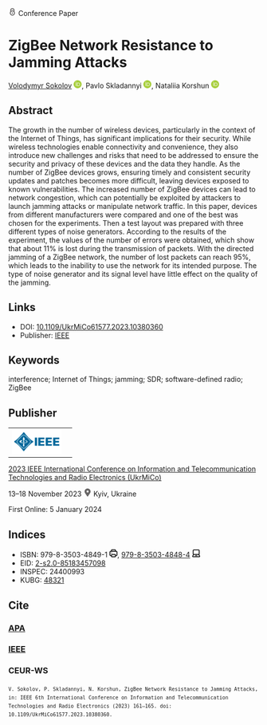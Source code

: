 <img src="/icons/lock.svg" width="16" height="16"> Conference Paper

# ZigBee Network Resistance to Jamming Attacks

<a href="/">Volodymyr Sokolov</a> <a href="https://orcid.org/0000-0002-9349-7946" target="_blank"><img src="/icons/orcid.svg" width="16" height="16"></a>,
Pavlo Skladannyi <a href="https://orcid.org/0000-0002-7775-6039" target="_blank"><img src="/icons/orcid.svg" width="16" height="16"></a>,
Nataliia Korshun <a href="https://orcid.org/0000-0003-2908-970X" target="_blank"><img src="/icons/orcid.svg" width="16" height="16"></a>

## Abstract

The growth in the number of wireless devices, particularly in the context of the Internet of Things, has significant implications for their security. While wireless technologies enable connectivity and convenience, they also introduce new challenges and risks that need to be addressed to ensure the security and privacy of these devices and the data they handle. As the number of ZigBee devices grows, ensuring timely and consistent security updates and patches becomes more difficult, leaving devices exposed to known vulnerabilities. The increased number of ZigBee devices can lead to network congestion, which can potentially be exploited by attackers to launch jamming attacks or manipulate network traffic. In this paper, devices from different manufacturers were compared and one of the best was chosen for the experiments. Then a test layout was prepared with three different types of noise generators. According to the results of the experiment, the values of the number of errors were obtained, which show that about 11% is lost during the transmission of packets. With the directed jamming of a ZigBee network, the number of lost packets can reach 95%, which leads to the inability to use the network for its intended purpose. The type of noise generator and its signal level have little effect on the quality of the jamming.

## Links

* DOI: [10.1109/UkrMiCo61577.2023.10380360](https://doi.org/10.1109/UkrMiCo61577.2023.10380360) 
* Publisher: [IEEE](https://ieeexplore.ieee.org/document/10380360)

## Keywords

interference; Internet of Things; jamming; SDR; software-defined radio; ZigBee

## Publisher

<table>
<tr>
<td>
<img src="/icons/ieee.svg" height="50">
</td>
<td style="text-align: left;">
<span class="__dimensions_badge_embed__" data-doi="10.1109/UkrMiCo61577.2023.10380360" data-hide-zero-citations="true"></span><script async src="https://badge.dimensions.ai/badge.js" charset="utf-8"></script>
</td>
</tr>
</table>

[2023 IEEE International Conference on Information and Telecommunication Technologies and Radio Electronics (UkrMiCo)](https://ieeexplore.ieee.org/xpl/conhome/10380266/proceeding)

13–18 November 2023 <img src="/icons/location-pin.svg" width="16" height="16"> Kyiv, Ukraine

First Online: 5 January 2024

## Indices

* ISBN: 979-8-3503-4849-1 <img src="/icons/print.svg" width="16" height="16">, [979-8-3503-4848-4](https://isbnsearch.org/isbn/979-8-3503-4848-4) <img src="/icons/online.svg" width="16" height="16">
* EID: [2-s2.0-85183457098](http://www.scopus.com/record/display.url?origin=inward&eid=2-s2.0-85183457098)
* INSPEC: 24400993
* KUBG: [48321](http://elibrary.kubg.edu.ua/id/eprint/48321/)

## Cite

### [APA](https://citation.crosscite.org/format?doi=10.1109/UkrMiCo61577.2023.10380360&style=apa&lang=en-US)

### [IEEE](https://citation.crosscite.org/format?doi=10.1109/UkrMiCo61577.2023.10380360&style=ieee&lang=en-US)

### CEUR-WS

<small>`V. Sokolov, P. Skladannyi, N. Korshun, ZigBee Network Resistance to Jamming Attacks, in: IEEE 6th International Conference on Information and Telecommunication Technologies and Radio Electronics (2023) 161–165. doi: 10.1109/UkrMiCo61577.2023.10380360.`</small>